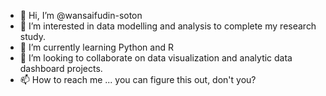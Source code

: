 - 👋 Hi, I’m @wansaifudin-soton
- 👀 I’m interested in data modelling and analysis to complete my research study.
- 🌱 I’m currently learning Python and R
- 💞️ I’m looking to collaborate on data visualization and analytic data dashboard projects.
- 📫 How to reach me ... you can figure this out, don't you?

<!---
wansaifudin-soton/wansaifudin-soton is a ✨ special ✨ repository because its `README.md` (this file) appears on your GitHub profile.
You can click the Preview link to take a look at your changes.
--->
